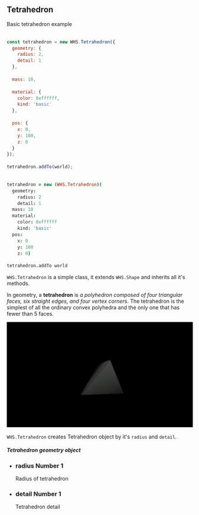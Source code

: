 <h2 class="ws" id="tetrahedron">Tetrahedron</h2>

<div class="blockTitle h3">Basic tetrahedron example</div>

```javascript

const tetrahedron = new WHS.Tetrahedron({
  geometry: {
    radius: 2,
    detail: 1
  },

  mass: 10,

  material: {
    color: 0xffffff,
    kind: 'basic'
  },

  pos: {
    x: 0,
    y: 100,
    z: 0
  }
});

tetrahedron.addTo(world);

```

```coffeescript

tetrahedron = new (WHS.Tetrahedron)(
  geometry:
    radius: 2
    detail: 1
  mass: 10
  material:
    color: 0xffffff
    kind: 'basic'
  pos:
    x: 0
    y: 100
    z: 0)

tetrahedron.addTo world

```

`WHS.Tetrahedron` is a simple class, it extends `WHS.Shape` and inherits all it's methods.

In geometry, a **tetrahedron** is *a polyhedron composed of four triangular faces, six straight edges, and four vertex corners*. The tetrahedron is the simplest of all the ordinary convex polyhedra and the only one that has fewer than 5 faces.

<img src="images/shapes/tetrahedron.gif" alt="rendered tetrahedron">

`WHS.Tetrahedron` creates Tetrahedron object by it's `radius` and `detail`.

<div class="params" id="tetrahedron-geometry">
  <h5>Tetrahedron geometry object <a href="#tetrahedron-geometry" class="anchor"></a></h5>
  <ul>
    <li id="tetrahedron-geometry-radius">
      <h3><a href="#tetrahedron-geometry-radius" class="anchor"></a> radius
        <span class="type">Number</span>
        <span class="default">1</span>
      </h3>
      <p>Radius of tetrahedron</p>
    </li>
    <li id="tetrahedron-geometry-detail">
      <h3><a href="#tetrahedron-geometry-detail" class="anchor"></a> detail
        <span class="type">Number</span>
        <span class="default">1</span>
      </h3>
      <p>Tetrahedron detail</p>
    </li>
  </ul>
</div>

<script src="https://gist.github.com/sasha240100/769a64629d8180f38a17.js"></script>
